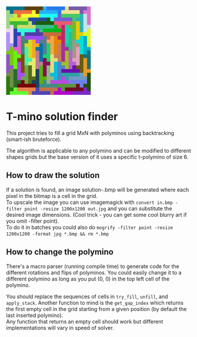 ![alt text](https://github.com/Mitiko/tmino/blob/main/solution-6-23x24.jpeg?raw=true)

# T-mino solution finder

This project tries to fill a grid MxN with polyminos using backtracking (smart-ish bruteforce).

The algorithm is applicable to any polymino and can be modified to different shapes grids
but the base version of it uses a specific t-polymino of size 6.

## How to draw the solution

If a solution is found, an image solution-<digits>.bmp will be generated where each pixel in the bitmap is a cell in the grid.  
To upscale the image you can use imagemagick with `convert in.bmp -filter point -resize 1200x1200 out.jpg` and you can substitute the desired image dimensions. (Cool trick - you can get some cool blurry art if you omit -filter point).  
To do it in batches you could also do `mogrify -filter point -resize 1200x1200 -format jpg *.bmp && rm *.bmp`

## How to change the polymino

There's a macro parser (running compile time) to generate code for the different rotations and flips of polyminos.
You could easily change it to a different polymino as long as you put (0, 0) in the top left cell of the polymino.

You should replace the sequences of cells in `try_fill`, `unfill`, and `apply_stack`.
Another function to mind is the `get_gap_index` which returns the first empty cell in the grid starting from a given position (by default the last inserted polymino).  
Any function that returns an empty cell should work but different implementations will vary in speed of solver.
